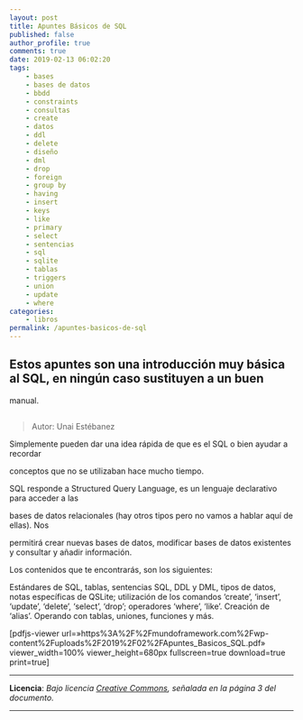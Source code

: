 ```yaml
---
layout: post
title: Apuntes Básicos de SQL
published: false
author_profile: true
comments: true
date: 2019-02-13 06:02:20
tags:
    - bases
    - bases de datos
    - bbdd
    - constraints
    - consultas
    - create
    - datos
    - ddl
    - delete
    - diseño
    - dml
    - drop
    - foreign
    - group by
    - having
    - insert
    - keys
    - like
    - primary
    - select
    - sentencias
    - sql
    - sqlite
    - tablas
    - triggers
    - union
    - update
    - where
categories:
    - libros
permalink: /apuntes-basicos-de-sql
---
```

## Estos apuntes son una introducción muy básica al SQL, en ningún caso sustituyen a un buen
  
manual. 

##  

> Autor: Unai Estébanez

Simplemente pueden dar una idea rápida de que es el SQL o bien ayudar a recordar
  
conceptos que no se utilizaban hace mucho tiempo.
  
SQL responde a Structured Query Language, es un lenguaje declarativo para acceder a las
  
bases de datos relacionales (hay otros tipos pero no vamos a hablar aquí de ellas). Nos
  
permitirá crear nuevas bases de datos, modificar bases de datos existentes y consultar y añadir información.

Los contenidos que te encontrarás, son los siguientes:
  
Estándares de SQL, tablas, sentencias SQL, DDL y DML, tipos de datos, notas específicas de QSLite; utilización de los comandos &#8216;create&#8217;, &#8216;insert&#8217;, &#8216;update&#8217;, &#8216;delete&#8217;, &#8216;select&#8217;, &#8216;drop&#8217;; operadores &#8216;where&#8217;, &#8216;like&#8217;. Creación de &#8216;alias&#8217;. Operando con tablas, uniones, funciones y más.

[pdfjs-viewer url=&#187;https%3A%2F%2Fmundoframework.com%2Fwp-content%2Fuploads%2F2019%2F02%2FApuntes\_Basicos\_SQL.pdf&#187; viewer\_width=100% viewer\_height=680px fullscreen=true download=true print=true]

* * *

**Licencia**: _Bajo licencia [Creative Commons][1], señalada en la página 3 del documento._

* * *

&nbsp;

 [1]: http://creativecommons.org/licenses/by-nc-sa/2.0/legalcode
